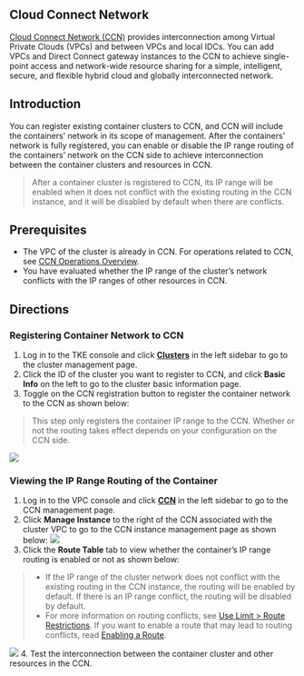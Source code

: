 ## Cloud Connect Network
[Cloud Connect Network (CCN)](https://intl.cloud.tencent.com/document/product/1003/30049) provides interconnection among Virtual Private Clouds (VPCs) and between VPCs and local IDCs. You can add VPCs and Direct Connect gateway instances to the CCN to achieve single-point access and network-wide resource sharing for a simple, intelligent, secure, and flexible hybrid cloud and globally interconnected network.


## Introduction
You can register existing container clusters to CCN, and CCN will include the containers’ network in its scope of management. After the containers’ network is fully registered, you can enable or disable the IP range routing of the containers’ network on the CCN side to achieve interconnection between the container clusters and resources in CCN.
> After a container cluster is registered to CCN, its IP range will be enabled when it does not conflict with the existing routing in the CCN instance, and it will be disabled by default when there are conflicts.





## Prerequisites
- The VPC of the cluster is already in CCN. For operations related to CCN, see [CCN Operations Overview](https://intl.cloud.tencent.com/document/product/1003/30061).
- You have evaluated whether the IP range of the cluster’s network conflicts with the IP ranges of other resources in CCN.


## Directions

### Registering Container Network to CCN
1. Log in to the TKE console and click **[Clusters](https://console.cloud.tencent.com/tke2/cluster)** in the left sidebar to go to the cluster management page.
2. Click the ID of the cluster you want to register to CCN, and click **Basic Info** on the left to go to the cluster basic information page.
3. Toggle on the CCN registration button to register the container network to the CCN as shown below:
> This step only registers the container IP range to the CCN. Whether or not the routing takes effect depends on your configuration on the CCN side.
>
![](https://main.qcloudimg.com/raw/ff0a346802069809892bf0241d64687d.png)




### Viewing the IP Range Routing of the Container
1. Log in to the VPC console and click **[CCN](https://console.qcloud.com/vpc/ccn)** in the left sidebar to go to the CCN management page.
2. Click **Manage Instance** to the right of the CCN associated with the cluster VPC to go to the CCN instance management page as shown below:
![](https://main.qcloudimg.com/raw/49143db7cbcabe993574eb670256cab0.png)
3. Click the **Route Table** tab to view whether the container’s IP range routing is enabled or not as shown below:
>
>- If the IP range of the cluster network does not conflict with the existing routing in the CCN instance, the routing will be enabled by default. If there is an IP range conflict, the routing will be disabled by default.
>- For more information on routing conflicts, see [Use Limit > Route Restrictions](https://intl.cloud.tencent.com/document/product/1003/30052). If you want to enable a route that may lead to routing conflicts, read [Enabling a Route](https://intl.cloud.tencent.com/document/product/1003/30069).
>
![](https://main.qcloudimg.com/raw/d28a8232ed5b4e33aa51768d08d604d3.png)
4. Test the interconnection between the container cluster and other resources in the CCN.








